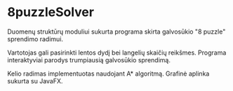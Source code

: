 # 8puzzleSolver
Duomenų struktūrų moduliui sukurta programa skirta galvosūkio "8 puzzle" sprendimo radimui.

Vartotojas gali pasirinkti lentos dydį bei langelių skaičių reikšmes. Programa interaktyviai parodys trumpiausią galvosūkio sprendimą. 

Kelio radimas implementuotas naudojant A* algoritmą. 
Grafinė aplinka sukurta su JavaFX.
